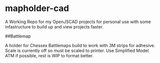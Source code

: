 # mapholder-cad

A Working Repo for my OpenJSCAD projects for personal use with some infastructure to build up and view projects faster. 


##Battlemap

A holder for Chessex Battlemaps build to work with 3M strips for adhesive. Scale is currently off so must be scaled to printer. Use Simplified Model ATM if possible, rest is WIP to format better.
